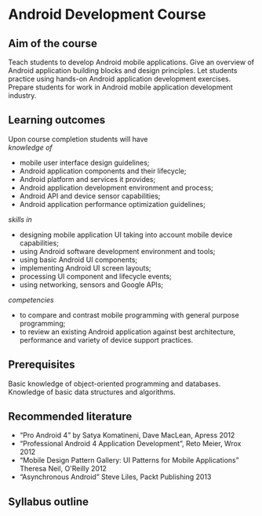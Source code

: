 Android Development Course
==========================

## Aim of the course
Teach students to develop Android mobile applications. Give an overview of Android application building blocks and design principles. Let students practice using hands-on Android application development exercises. Prepare students for work in Android mobile application development industry.

## Learning outcomes
Upon course completion students will have <br/>
_knowledge of_ <br/>
  - mobile user interface design guidelines;
  - Android application components and their lifecycle;
  - Android platform and services it provides;
  - Android application development environment and process;
  - Android API and device sensor capabilities;
  - Android application performance optimization guidelines;

_skills in_ <br/>
  - designing mobile application UI taking into account mobile device capabilities;
  - using Android software development environment and tools;
  - using basic Android UI components;
  - implementing Android UI screen layouts;
  - processing UI component and lifecycle events;
  - using networking, sensors and Google APIs;

_competencies_ <br/>
  - to compare and contrast mobile programming with general purpose programming;
  - to review an existing Android application against best architecture, performance and variety of device support practices.

## Prerequisites
Basic knowledge of object-oriented programming and databases. Knowledge of basic data structures and algorithms.

## Recommended literature
  - “Pro Android 4” by Satya Komatineni, Dave MacLean, Apress 2012
  - “Professional Android 4 Application Development”, Reto Meier, Wrox 2012
  - “Mobile Design Pattern Gallery: UI Patterns for Mobile Applications” Theresa Neil, O'Reilly 2012
  - “Asynchronous Android” Steve Liles, Packt Publishing 2013

## Syllabus outline
